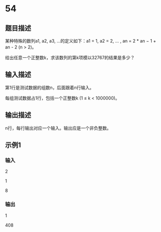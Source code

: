 # 54 

## 题目描述

某种特殊的数列a1, a2, a3, ...的定义如下：a1 = 1, a2 = 2, ... , an = 2 * an − 1 + an - 2 (n > 2)。

给出任意一个正整数k，求该数列的第k项模以32767的结果是多少？

## 输入描述

第1行是测试数据的组数n，后面跟着n行输入。

每组测试数据占1行，包括一个正整数k (1 ≤ k < 1000000)。

## 输出描述

n行，每行输出对应一个输入。输出应是一个非负整数。

## 示例1

### 输入

2

1

8

### 输出

1

408
